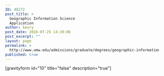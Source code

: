```yaml
---
ID: 48172
post_title: >
  Geographic Information Science
  Application
author: keury
post_date: 2016-07-25 14:39:06
post_excerpt: ""
layout: page
permalink: >
  http://www.umw.edu/admissions/graduate/degrees/geographic-information-science-application/
published: true
---
```

[gravityform id="10" title="false" description="true"]
